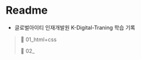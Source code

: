 # Readme

- 글로벌아이티 인재개발원 K-Digital-Traning 학습 기록

> :page_with_curl: 01_html+css
>
> :page_with_curl: 02_